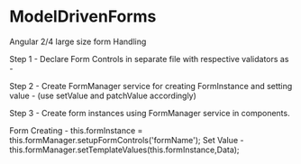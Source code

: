 # ModelDrivenForms
Angular 2/4 large size form Handling

Step 1 - Declare Form Controls in separate file with respective validators as -  

Step 2 - Create FormManager service for creating FormInstance and setting value - (use setValue and patchValue accordingly)

Step 3 - Create form instances using FormManager service in components.

  Form Creating - this.formInstance = this.formManager.setupFormControls('formName');
  Set Value - this.formManager.setTemplateValues(this.formInstance,Data);
  
  

